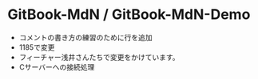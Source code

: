# GitBook-MdN / GitBook-MdN-Demo
- コメントの書き方の練習のために行を追加
- 1185で変更
- フィーチャー浅井さんたちで変更をかけています。
- Cサーバーへの接続処理
